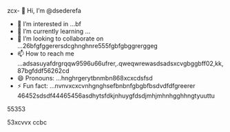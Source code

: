 zcx- 👋 Hi, I’m @dsederefa
- 👀 I’m interested in ...bf
- 🌱 I’m currently learning ...
- 💞️ I’m looking to collaborate on ...26bfgfggerersdcghnghnre555fgbfgbggrerggeg
- 📫 How to reach me ...adsasuyafdrgrqqw9596u66ufrer,.qweqwrewasdsadsxcvgbggbff02,kk,87bgfddf56262cd
- 😄 Pronouns: ...hnghrgerytbnmbn868xcxcdsfsd
- ⚡ Fun fact: ...nvnvxcxcvnhgnghsefbnbnfgbgbfbsdvdfdfgreerer
46452sdsdf44465456asdhytsfdkjnhuygfdsdjmhjmhnhgghhngtyuuttu
<!---sdsdfgrgrzazaazasdbxgrgreregreadadsads
dsederefa/dsederefa is a ✨ special ✨ repository because its `README.md` (this filetre) appears on your 256 profilesdxc.bgfzxczxcz
You can click the Preview link to take a look at your changes.dfgdf
--->55353
53xcvvx
ccbc
